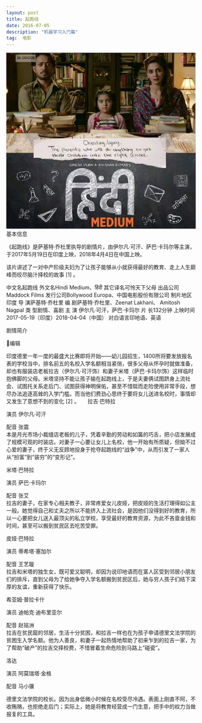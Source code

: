 ```yaml
---
layout: post
title: 起跑线
date: 2016-07-05 
description: "机器学习入门篇"
tag:  电影
---     
```

<div>
  <img src="/images/19.jpg">
  </div>
基本信息 



《起跑线》是萨基特·乔杜里执导的剧情片，由伊尔凡·可汗、萨巴·卡玛尔等主演，于2017年5月19日在印度上映，2018年4月4日在中国上映。

该片讲述了一对中产阶级夫妇为了让孩子能够从小就获得最好的教育、走上人生巅峰而绞尽脑汁择校的故事 [1]  。

中文名起跑线 外文名Hindi Medium、हिंदी 其它译名可怜天下父母 出品公司Maddock Films 发行公司Bollywood Europa、中国电影股份有限公司 制片地区印度 导    演萨基特·乔杜里 编    剧萨基特·乔杜里、Zeenat Lakhani、 Amitosh Nagpal 类    型剧情、喜剧 主    演 伊尔凡·可汗，萨巴·卡玛尔 片    长132分钟 上映时间2017-05-19（印度）2018-04-04（中国） 对白语言印地语、英语 
   


剧情简介

编辑

印度德里一年一度的最盛大比赛即将开始——幼儿园招生，1400所将要发放报名表的学校当中，排名前五的名校入学名额相当紧俏，很多父母从怀孕时就做准备，却也有服装店老板拉吉（伊尔凡·可汗饰）和妻子米塔（萨巴·卡玛尔饰）这样临时抱佛脚的父母。米塔坚持不能让孩子输在起跑线上，于是夫妻俩试图跻身上流社会、试图托关系走后门、试图获得神明保佑，甚至不惜铤而走险使用非常手段，想尽办法追逐高耸的入学门槛。而当他们费劲心思终于要将女儿送进名校时，事情却又发生了意想不到的变化 [2]  。
　
拉吉·巴特拉  

演员 伊尔凡·可汗  

配音  张震  
本是月光市场小裁缝店老板的儿子，凭着辛勤的劳动和如簧的巧舌，把小店发展成了规模可观的时装店。对妻子一心要让女儿上名校，他一开始有所质疑，但拗不过心爱的妻子，终于义无反顾地投身于抢夺起跑线的“战争”中，从而引发了一家人从“扮富”到“装穷”的“变形记”。 

 

 米塔·巴特拉  

演员 萨巴·卡玛尔  

配音  张艾  
拉吉的妻子，在家专心相夫教子，非常疼爱女儿皮娅，把皮娅的生活打理得如公主一般。她觉得自己和丈夫之所以不能挤入上流社会，是因他们没得到好的教育，所以一心要把女儿送入最顶尖的私立学校，享受最好的教育资源，为此不吝啬金钱和时间，甚至可以搬到贫民区去吃苦受罪。 

 

 皮娅·巴特拉  

演员 蒂希塔·塞加尔  

配音  王艺璇  
拉吉和米塔的独生女，既可爱又聪明，却因为说印地语而在富人区受到邻居小朋友们的排斥，直到父母为了给她争夺入学名额搬到贫民区后，她与穷人孩子们结下深厚的友谊，重新获得了快乐。 

 

 希亚姆·普拉卡什  

演员 迪帕克·迪布里亚尔  

配音  赵铭洲  
拉吉在贫民窟的邻居，生活十分贫困，和拉吉一样也在为孩子申请德里文法学院的贫困生入学名额。他为人善良，和妻子一起热情地帮助了初来乍到的拉吉一家，为了帮助“破产”的拉吉交择校费，不惜冒着生命危险到马路上“碰瓷”。 

 

 洛达  

演员 阿莫瑞塔·金格  

配音  马小骥  

德里文法学院的校长。因为出身低微小时候在名校受尽冷遇。表面上刚直不阿，不收贿赂，也拒绝走后门；实际上，她是将教育经营成一门生意，把手中的权力当做报复的工具。
　 
